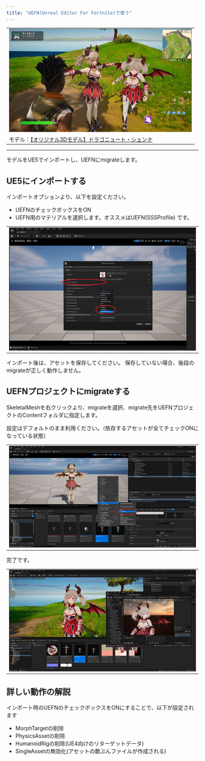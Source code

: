 ```yaml
---
title: "UEFN(Unreal Editor For Fortnite)で使う"
---
```

||
|-|
|[![](./assets/images/small/03u_uefn.png)](../assets/images/03u_uefn.png)|
|モデル：[【オリジナル3Dモデル】ドラゴニュート・シェンナ](https://booth.pm/ja/items/2661189)|

----

モデルをUE5でインポートし、UEFNにmigrateします。

## UE5にインポートする

インポートオプションより、以下を設定ください。
 - UEFNのチェックボックスをON
 - UEFN用のマテリアルを選択します。オススメはUEFN(SSSProfile) です。

||
|-|
|[![](./assets/images/small/03u_import.png)](../assets/images/03u_import.png)|

インポート後は、アセットを保存してください。
保存していない場合、後段のmigrateが正しく動作しません。

## UEFNプロジェクトにmigrateする

SkeletalMeshを右クリックより、migrateを選択、migrate先をUEFNプロジェクトのContentフォルダに指定します。

設定はデフォルトのまま利用ください。（依存するアセットが全てチェックONになっている状態）

||
|-|
|[![](./assets/images/small/03u_migrate.png)](../assets/images/03u_migrate.png)|

完了です。

||
|-|
|[![](./assets/images/small/03u_edit.png)](../assets/images/03u_edit.png)|


## 詳しい動作の解説

インポート時のUEFNのチェックボックスをONにすることで、以下が設定されます
 - MorphTargetの削除
 - PhysicsAssetの削除
 - HumanoidRigの削除(UE4向けのリターゲットデータ)
 - SingleAssetの無効化(アセットの数ぶんファイルが作成される)
